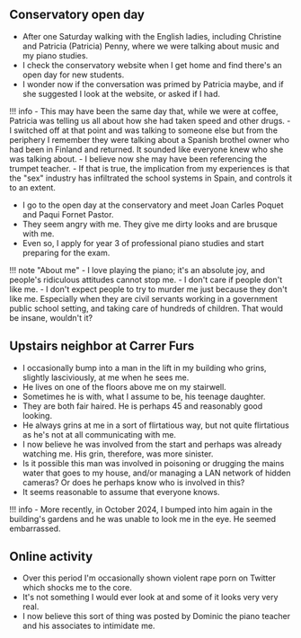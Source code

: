 ## Conservatory open day

- After one Saturday walking with the English ladies, including Christine and Patricia (Patricia) Penny, where we were talking about music and my piano studies.
- I check the conservatory website when I get home and find there's an open day for new students.
- I wonder now if the conversation was primed by Patricia maybe, and if she suggested I look at the website, or asked if I had.

!!! info
    - This may have been the same day that, while we were at coffee, Patricia was telling us all about how she had taken speed and other drugs.
    - I switched off at that point and was talking to someone else but from the periphery I remember they were talking about a Spanish brothel owner who had been in Finland and returned. It sounded like everyone knew who she was talking about.
    - I believe now she may have been referencing the trumpet teacher.
    - If that is true, the implication from my experiences is that the "sex" industry has infiltrated the school systems in Spain, and controls it to an extent.

- I go to the open day at the conservatory and meet Joan Carles Poquet and Paqui Fornet Pastor.
- They seem angry with me. They give me dirty looks and are brusque with me.
- Even so, I apply for year 3 of professional piano studies and start preparing for the exam.

!!! note "About me"
    - I love playing the piano; it's an absolute joy, and people's ridiculous attitudes cannot stop me.
    - I don't care if people don't like me. 
    - I don't expect people to try to murder me just because they don't like me. Especially when they are civil servants working in a government public school setting, and taking care of hundreds of children. That would be insane, wouldn't it?

## Upstairs neighbor at Carrer Furs

- I occasionally bump into a man in the lift in my building who grins, slightly lasciviously, at me when he sees me.
- He lives on one of the floors above me on my stairwell.
- Sometimes he is with, what I assume to be, his teenage daughter.
- They are both fair haired. He is perhaps 45 and reasonably good looking.
- He always grins at me in a sort of flirtatious way, but not quite flirtatious as he's not at all communicating with me.
- I now believe he was involved from the start and perhaps was already watching me. His grin, therefore, was more sinister.
- Is it possible this man was involved in poisoning or drugging the mains water that goes to my house, and/or managing a LAN network of hidden cameras? Or does he perhaps know who is involved in this?
- It seems reasonable to assume that everyone knows.

!!! info
    - More recently, in October 2024, I bumped into him again in the building's gardens and he was unable to look me in the eye. He seemed embarrassed.

## Online activity

- Over this period I'm occasionally shown violent rape porn on Twitter which shocks me to the core.
- It's not something I would ever look at and some of it looks very very real.
- I now believe this sort of thing was posted by Dominic the piano teacher and his associates to intimidate me.
